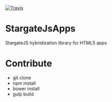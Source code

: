 [![Travis](http://img.shields.io/travis/BuongiornoMIP/StargateJsApps.svg?branch=master&style=flat)](https://travis-ci.org/BuongiornoMIP/StargateJsApps)

# StargateJsApps

StargateJS hybridization library for HTML5 apps

# Contribute

* git clone
* npm install
* bower install
* gulp build